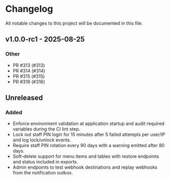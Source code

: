 # Changelog

All notable changes to this project will be documented in this file.

## v1.0.0-rc1 - 2025-08-25

### Other
- PR #313 (#313)
- PR #314 (#314)
- PR #315 (#315)
- PR #316 (#316)

## Unreleased

### Added

- Enforce environment validation at application startup and audit required
  variables during the CI lint step.
- Lock out staff PIN login for 15 minutes after 5 failed attempts per user/IP
  and log lock/unlock events.
- Require staff PIN rotation every 90 days with a warning emitted after 80 days.
- Soft-delete support for menu items and tables with restore endpoints and
  status included in exports.
- Admin endpoints to test webhook destinations and replay webhooks from the
  notification outbox.

